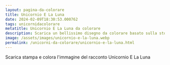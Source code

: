 ```yaml
---
layout: pagina-da-colorare
title: Unicornio E La Luna
date: 2024-02-09T18:30:53.000762
tags: unicornidacolorare
metatitle: Unicornio E La Luna da colorare
description: Scarica un bellissimo disegno da colorare basato sulla storia Unicornio E La Luna
image: /assets/images/unicornio-e-la-luna.webp
permalink: /unicorni-da-colorare/unicornio-e-la-luna.html
---
```

Scarica stampa e colora l'immagine del racconto Unicornio E La Luna
